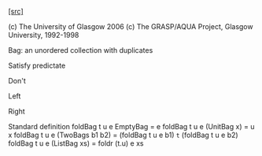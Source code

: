 [[src]](https://github.com/ghc/ghc/tree/master/compiler/utils/Bag.hs)

(c) The University of Glasgow 2006
(c) The GRASP/AQUA Project, Glasgow University, 1992-1998


Bag: an unordered collection with duplicates


 Satisfy predictate 

 Don't 

 Left  

 Right 

 Standard definition
foldBag t u e EmptyBag        = e
foldBag t u e (UnitBag x)     = u x
foldBag t u e (TwoBags b1 b2) = (foldBag t u e b1) `t` (foldBag t u e b2)
foldBag t u e (ListBag xs)    = foldr (t.u) e xs
